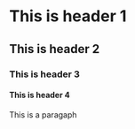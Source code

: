 <html>
  <title>title</title>
  <h1>This is header 1</h1>
  <h2>This is header 2</h2>
  <h3>This is header 3</h3>
  <h4>This is header 4</h4>
  
  <p>This is a paragaph</p>
</html>
